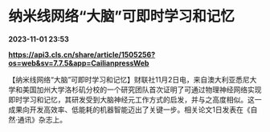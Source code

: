# 纳米线网络“大脑”可即时学习和记忆

**2023-11-01 23:53**

**https://api3.cls.cn/share/article/1505256?os=web&sv=7.7.5&app=CailianpressWeb**

【纳米线网络“大脑”可即时学习和记忆】财联社11月2日电，来自澳大利亚悉尼大学和美国加州大学洛杉矶分校的一个研究团队首次证明了可通过物理神经网络实现即时学习和记忆，其研发受到大脑神经元工作方式的启发，并与之高度相似。这一成果向开发高效率、低能耗的机器智能迈出了关键一步。相关论文1日发表在《自然·通讯》杂志上。